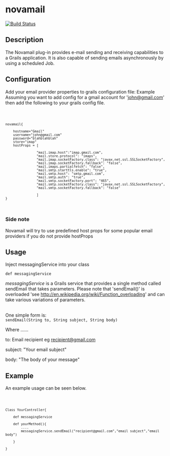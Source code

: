 novamail
========

[![Build Status](https://travis-ci.org/Omasiri/novamail.svg?branch=master)](https://travis-ci.org/Omasiri/novamail)
<h2>Description</h2>

The Novamail plug-in provides e-mail sending and receiving capabilities to a Grails application. It is also capable of sending emails asynchronously by using a scheduled Job.

<h2>Configuration</h2>

Add your email provider properties to grails configuration file: Example
Assuming you want to add config for a gmail account for 'john@gmail.com' then add the following to your grails config file.

<code>

    novamail{

        hostname="Gmail"
        username="john@gmail.com"
        password="blahblahblah"
        store="imap"
        hostProps = [

                    "mail.imap.host":"imap.gmail.com",
                    "mail.store.protocol": "imaps",
                    "mail.imap.socketFactory.class": "javax.net.ssl.SSLSocketFactory",
                    "mail.imap.socketFactory.fallback": "false",
                    "mail.imaps.partialfetch": "false",
                    "mail.smtp.starttls.enable": "true",
                    "mail.smtp.host": "smtp.gmail.com",
                    "mail.smtp.auth": "true",
                    "mail.smtp.socketFactory.port": "465",
                    "mail.smtp.socketFactory.class": "javax.net.ssl.SSLSocketFactory",
                    "mail.smtp.socketFactory.fallback": "false"

                    ]
    }


</code>

<h3>Side note </h3>
Novamail will try to use predefined host props for some popular email providers if you do not provide hostProps

<h2>Usage</h2>

Inject messagingService into your class

<code>def messagingService</code>

<em>messagingService</em> is a Grails service that provides a single method called sendEmail that takes parameters.
Please note that 'sendEmail()' is overloaded 'see http://en.wikipedia.org/wiki/Function_overloading' and can take various variations of parameters. 

<br/>
One simple form is:
<code>
sendEmail(String to, String subject, String body)
</code>

Where ......


to: Email recipient eg recipient@gmail.com

subject: "Your email subject"

body: "The body of your message"

<h2>Example</h2>

An example usage can be seen below.

<code>

    Class YourController{
    
        def messagingService
        
        def yourMethod(){
            ....
            messagingService.sendEmail("recipient@gmail.com","email subject","email body")
        
        }
    
    }

</code>


